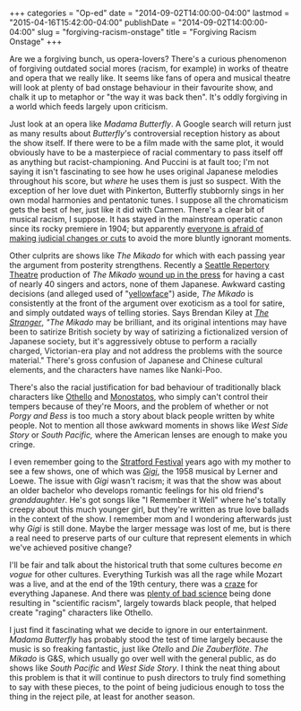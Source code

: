 +++
categories = "Op-ed"
date = "2014-09-02T14:00:00-04:00"
lastmod = "2015-04-16T15:42:00-04:00"
publishDate = "2014-09-02T14:00:00-04:00"
slug = "forgiving-racism-onstage"
title = "Forgiving Racism Onstage"
+++

Are we a forgiving bunch, us opera-lovers? There's a curious phenomenon of forgiving outdated social mores (racism, for example) in works of theatre and opera that we really like. It seems like fans of opera and musical theatre will look at plenty of bad onstage behaviour in their favourite show, and chalk it up to metaphor or "the way it was back then". It's oddly forgiving in a world which feeds largely upon criticism.

Just look at an opera like _Madama Butterfly_. A Google search will return just as many results about _Butterfly_'s controversial reception history as about the show itself. If there were to be a film made with the same plot, it would obviously have to be a masterpiece of racial commentary to pass itself off as anything but racist-championing. And Puccini is at fault too; I'm not saying it isn't fascinating to see how he uses original Japanese melodies throughout his score, but _where_ he uses them is just so suspect. With the exception of her love duet with Pinkerton, Butterfly stubbornly sings in her own modal harmonies and pentatonic tunes. I suppose all the chromaticism gets the best of her, just like it did with Carmen. There's a clear bit of musical racism, I suppose. It has stayed in the mainstream operatic canon since its rocky premiere in 1904; but apparently [everyone is afraid of making judicial changes or cuts](http://www.telegraph.co.uk/news/uknews/1542633/Opera-expert-says-Puccinis-Butterfly-is-racist.html) to avoid the more bluntly ignorant moments.

Other culprits are shows like _The Mikado_ for which with each passing year the argument from posterity strengthens. Recently a [Seattle Repertory Theatre](https://www.seattlerep.org/) production of _The Mikado_ [wound up in the press](http://www.thestranger.com/seattle/the-problem-with-the-mikado/Content?oid=20174728) for having a cast of nearly 40 singers and actors, none of them Japanese. Awkward casting decisions (and alleged used of "[yellowface](http://www.nikkeiview.com/blog/2013/05/its-time-to-take-the-offensive-yellowface-of-the-mikado-off-the-stage/)") aside, _The Mikado_ is consistently at the front of the argument over exoticism as a tool for satire, and simply outdated ways of telling stories. Says Brendan Kiley at [_The Stranger_](http://www.thestranger.com/seattle/the-problem-with-the-mikado/Content?oid=20174728), _"The Mikado_<span style="color: #222222;"> may be brilliant, and its original intentions may have been to satirize British society by way of satirizing a fictionalized version of Japanese society, but it's aggressively obtuse to perform a racially charged, Victorian-era play and not address the problems with the source material." There's gross confusion of Japanese and Chinese cultural elements, and the characters have names like Nanki-Poo.</span>

There's also the racial justification for bad behaviour of traditionally black characters like [Othello](http://dramatica.com/analysis/othello#mc) and [Monostatos](http://www.theguardian.com/music/2008/jul/09/classicalmusicandopera.comment), who simply can't control their tempers because of they're Moors, and the problem of whether or not _Porgy and Bess_ is too much a story about black people written by white people. Not to mention all those awkward moments in shows like _West Side Story_ or _South Pacific,_ where the American lenses are enough to make you cringe.

I even remember going to the [Stratford Festival](http://www.stratfordfestival.ca/) years ago with my mother to see a few shows, one of which was [_Gigi_](http://en.wikipedia.org/wiki/Gigi_(musical)), the 1958 musical by Lerner and Loewe. The issue with _Gigi_ wasn't racism; it was that the show was about an older bachelor who develops romantic feelings for his old friend's _granddaughter_. He's got songs like "I Remember it Well" where he's totally creepy about this much younger girl, but they're written as true love ballads in the context of the show. I remember mom and I wondering afterwards just why _Gigi_ is still done. Maybe the larger message was lost of me, but is there a real need to preserve parts of our culture that represent elements in which we've achieved positive change?

I'll be fair and talk about the historical truth that some cultures become _en vogue_ for other cultures. Everything Turkish was all the rage while Mozart was a live, and at the end of the 19th century, there was a [craze](http://en.wikipedia.org/wiki/Japonism) for everything Japanese. And there was [plenty of bad science](http://en.wikipedia.org/wiki/Scientific_racism) being done resulting in "scientific racism", largely towards black people, that helped create "raging" characters like Othello.

I just find it fascinating what we decide to ignore in our entertainment. _Madama Butterfly_ has probably stood the test of time largely because the music is so freaking fantastic, just like _Otello_ and _Die Zauberflöte_. _The Mikado_ is G&S, which usually go over well with the general public, as do shows like _South Pacific_ and _West Side Story_. I think the neat thing about this problem is that it will continue to push directors to truly find something to say with these pieces, to the point of being judicious enough to toss the thing in the reject pile, at least for another season.
